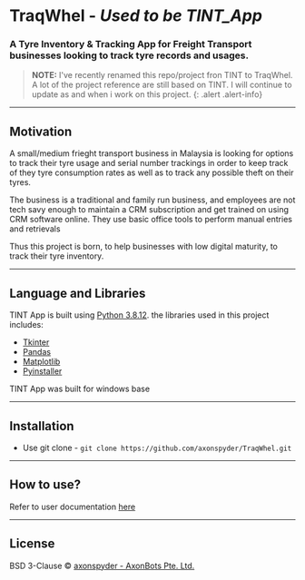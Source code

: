 [//]: <> (Project Title)
# TraqWhel - *Used to be TINT_App*
### A Tyre Inventory & Tracking App for Freight Transport businesses looking to track tyre records and usages.

> **NOTE:**
> I've recently renamed this repo/project fron TINT to TraqWhel. A lot of the project reference are still based on TINT. I will continue to update as and when i work on this project.
{: .alert .alert-info}

[//]: <> (Build Status)

---
[//]: <> (Motivation)
## Motivation
A small/medium frieght transport business in Malaysia is looking for options to track their tyre usage and serial number trackings in order to keep track of they tyre consumption rates as well as to track any possible theft on their tyres.

The business is a traditional and family run business, and employees are not tech savy enough to maintain a CRM subscription and get trained on using CRM software online. They use basic office tools to perform manual entries and retrievals

Thus this project is born, to help businesses with low digital maturity, to track their tyre inventory.

---
[//]: <> (Framework Used)
## Language and Libraries
TINT App is built using [Python 3.8.12](https://docs.python.org/3.8/). the libraries used in this project includes:
- [Tkinter](https://docs.python.org/3.8/library/tk.html)
- [Pandas](https://pandas.pydata.org/)
- [Matplotlib](https://matplotlib.org/)
- [Pyinstaller](https://www.pyinstaller.org/)

TINT App was built for windows base

---
[//]: <> (Installation)
## Installation
- Use git clone - `git clone https://github.com/axonspyder/TraqWhel.git`

---
[//]: <> (How to use?)
## How to use?
Refer to user documentation [here](https://spydermaxi.github.io/TraqWhel/)

---
[//]: <> (License)
## License
BSD 3-Clause © [axonspyder - AxonBots Pte. Ltd.](https://github.com/axonspyder)
